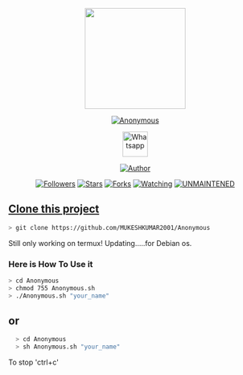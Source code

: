 <p align="center">
  <img src="https://raw.githubusercontent.com/MUKESHKUMAR2001/Anonymous/main/media/anonymous.png" width="200" height="200"/>
</p>
<p align="center">
<a href="#"><img title="Anonymous" src="https://img.shields.io/badge/-%20ANONYMOUS-green%3FcolorA%3D%2523ff0000%26colorB%3D%2523017e40"></a>
</p>
<p align="center">
  <a href="https://wa.me/+916006511429"><img title="Whatsapp" src="https://simpleicons.org/icons/whatsapp.svg" width="50" height="50"></a>
</p>
<p align="center">
<a href="https://github.com/MUKESHKUMAR2001"><img title="Author" src="https://img.shields.io/badge/Author-mukesh%20kumar-red.svg?style=for-the-badge&logo=github"></a>
</p>
<p align="center">
<a href="https://github.com/MUKESHKUMAR2001/followers"><img title="Followers" src="https://img.shields.io/github/followers/MUKESHKUMAR2001?color=blue&style=flat-square"></a>
<a href="https://github.com/MUKESHKUMAR2001/stargazers/"><img title="Stars" src="https://img.shields.io/github/stars/MUKESHKUMAR2001/Anonymous?color=red&style=flat-square"></a>
<a href="https://github.com/MUKESHKUMAR2001/Anonymous/network/members"><img title="Forks" src="https://img.shields.io/github/forks/MUKESHKUMAR2001/Anonymous?color=red&style=flat-square"></a>
<a href="https://github.com/MUKESHKUMAR2001/Anonymous/watchers"><img title="Watching" src="https://img.shields.io/github/watchers/MUKESHKUMAR2001/Anonymous?label=Watchers&color=blue&style=flat-square"></a>
<a href="#"><img title="UNMAINTENED" src="https://img.shields.io/badge/UNMAINTENED-YES-blue.svg"</a>
</p>
  
## Clone this project
  
  ```bash
  > git clone https://github.com/MUKESHKUMAR2001/Anonymous
  ```
<p>Still only working on termux! Updating.....for Debian os.</p>
<h3>Here is How To Use it</h3>
  
  ```bash
  > cd Anonymous
  > chmod 755 Anonymous.sh
  > ./Anonymous.sh "your_name"
  ```
  <h2>or</h2>

```bash
  > cd Anonymous
  > sh Anonymous.sh "your_name"
  ```
To stop 'ctrl+c'
<!--<div>
    <svg style = "
    transform: scale(0.4);
    margin: 0 auto;
    display: block;
    margin-top: -35px;
    margin-bottom: -25px;">
                <circle cx="50" cy="50" r="50" fill="#FDD835"/>
                <circle cx="30" cy="30" r="10" fill="#FFFFFF"/>
                <circle cx="70" cy="30" r="10" fill="#FFFFFF"/>
                <circle cx="30" cy="30" r="5" fill="#000000"/>
                <circle cx="70" cy="30" r="5" fill="#000000"/>
                <path d="M 30 70 q 20 20 40 0" stroke="#FFFFFF" stroke-width="5" fill="none" />
            </svg>
</div>-->
